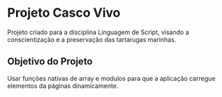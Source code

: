 # Projeto Casco Vivo
Projeto criado para a disciplina Linguagem de Script, visando a conscientização e a preservação das tartarugas marinhas.

## Objetivo do Projeto
Usar funções nativas de array e modulos para que a aplicação carregue elementos da páginas dinamicamente.
